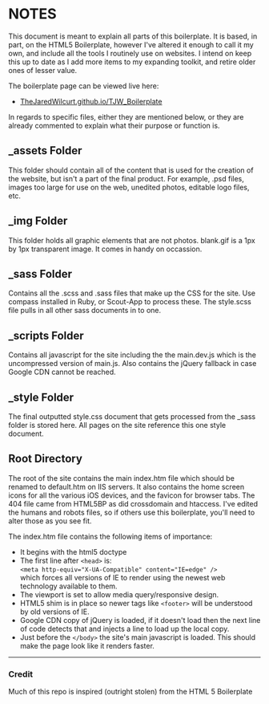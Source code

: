 # NOTES

This document is meant to explain all parts of this boilerplate. It is based, in part, on the HTML5 Boilerplate, however I've altered it enough to call it my own, and include all the tools I routinely use on websites. I intend on keep this up to date as I add more items to my expanding toolkit, and retire older ones of lesser value.

The boilerplate page can be viewed live here:

* [TheJaredWilcurt.github.io/TJW_Boilerplate](http://thejaredwilcurt.github.io/TJW_Boilerplate)

In regards to specific files, either they are mentioned below, or they are already commented to explain what their purpose or function is.

## _assets Folder

This folder should contain all of the content that is used for the creation of the website, but isn't a part of the final product. For example, .psd files, images too large for use on the web, unedited photos, editable logo files, etc.

## _img Folder

This folder holds all graphic elements that are not photos. blank.gif is a 1px by 1px transparent image. It comes in handy on occassion.

## _sass Folder

Contains all the .scss and .sass files that make up the CSS for the site. Use compass installed in Ruby, or Scout-App to process these. The style.scss file pulls in all other sass documents in to one.

## _scripts Folder

Contains all javascript for the site including the the main.dev.js which is the uncompressed version of main.js. Also contains the jQuery fallback in case Google CDN cannot be reached.

## _style Folder

The final outputted style.css document that gets processed from the _sass folder is stored here. All pages on the site reference this one style document.

## Root Directory

The root of the site contains the main index.htm file which should be renamed to default.htm on IIS servers. It also contains the home screen icons for all the various iOS devices, and the favicon for browser tabs. The 404 file came from HTML5BP as did crossdomain and htaccess. I've edited the humans and robots files, so if others use this boilerplate, you'll need to alter those as you see fit.

The index.htm file contains the following items of importance:

 * It begins with the html5 doctype
 * The first line after `<head>` is:  
   `<meta http-equiv="X-UA-Compatible" content="IE=edge" />`  
   which forces all versions of IE to render using the newest web technology available to them.
 * The viewport is set to allow media query/responsive design.
 * HTML5 shim is in place so newer tags like `<footer>` will be understood by old versions of IE.
 * Google CDN copy of jQuery is loaded, if it doesn't load then the next line of code detects that and injects a line to load up the local copy.
 * Just before the `</body>` the site's main javascript is loaded. This should make the page look like it renders faster.

* * *

### Credit

Much of this repo is inspired (outright stolen) from the HTML 5 Boilerplate

